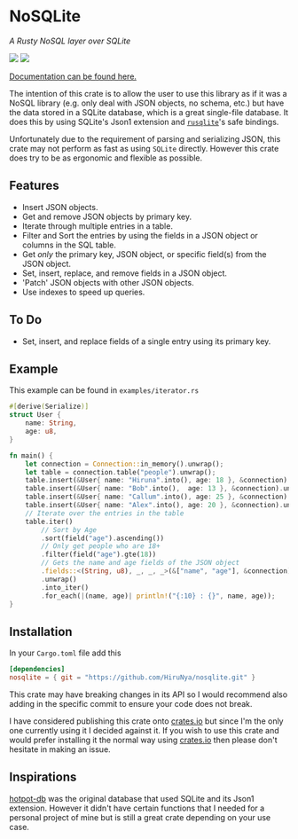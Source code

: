 # NoSQLite
*A Rusty NoSQL layer over SQLite*

![](https://github.com/HiruNya/nosqlite/workflows/Rust/badge.svg)
[![](https://github.com/HiruNya/nosqlite/workflows/Documentation/badge.svg)](https://hiru.dev/docs/nosqlite/nosqlite/index.html)

[Documentation can be found here.](https://hiru.dev/docs/nosqlite/nosqlite/index.html)

The intention of this crate is to allow the user to use this library
as if it was a NoSQL library (e.g. only deal with JSON objects, no schema, etc.)
but have the data stored in a SQLite database,
which is a great single-file database.
It does this by using SQLite's Json1 extension
and [`rusqlite`](https://github.com/jgallagher/rusqlite)'s safe bindings.

Unfortunately due to the requirement of parsing and serializing JSON,
this crate may not perform as fast as using `SQLite` directly.
However this crate does try to be as ergonomic and flexible as possible.

## Features
- Insert JSON objects.
- Get and remove JSON objects by primary key.
- Iterate through multiple entries in a table.
- Filter and Sort the entries by using the fields in a JSON object
or columns in the SQL table.
- Get *only* the primary key, JSON object,
or specific field(s) from the JSON object.
- Set, insert, replace, and remove fields in a JSON object.
- 'Patch' JSON objects with other JSON objects.
- Use indexes to speed up queries.

## To Do
- Set, insert, and replace fields of a single entry using its primary key.

## Example
This example can be found in `examples/iterator.rs`
```rust
#[derive(Serialize)]
struct User {
	name: String,
	age: u8,
}

fn main() {
	let connection = Connection::in_memory().unwrap();
	let table = connection.table("people").unwrap();
	table.insert(&User{ name: "Hiruna".into(), age: 18 }, &connection).unwrap();
	table.insert(&User{ name: "Bob".into(),  age: 13 }, &connection).unwrap();
	table.insert(&User{ name: "Callum".into(), age: 25 }, &connection).unwrap();
	table.insert(&User{ name: "Alex".into(), age: 20 }, &connection).unwrap();
	// Iterate over the entries in the table
	table.iter()
		// Sort by Age
		.sort(field("age").ascending())
		// Only get people who are 18+
		.filter(field("age").gte(18))
		// Gets the name and age fields of the JSON object
		.fields::<(String, u8), _, _, _>(&["name", "age"], &connection)
		.unwrap()
		.into_iter()
		.for_each(|(name, age)| println!("{:10} : {}", name, age));
}
```

## Installation
In your `Cargo.toml` file add this
```toml
[dependencies]
nosqlite = { git = "https://github.com/HiruNya/nosqlite.git" }
```
This crate may have breaking changes in its API so I would recommend also adding
in the specific commit to ensure your code does not break.

I have considered publishing this crate onto [crates.io]
but since I'm the only one currently using it I decided against it.
If you wish to use this crate and would prefer installing it the normal way using [crates.io]
then please don't hesitate in making an issue.

## Inspirations
[hotpot-db](https://github.com/drbh/hotpot-db)
was the original database that used SQLite and its Json1 extension.
However it didn't have certain functions that I needed
for a personal project of mine but is still a great crate
depending on your use case.

[crates.io]: https://crates.io
